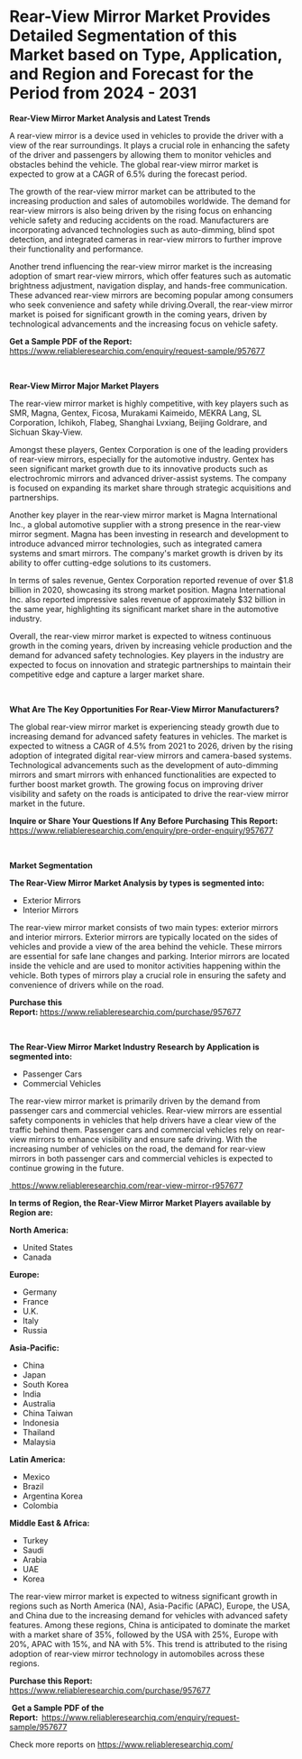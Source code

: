<p><h1>Rear-View Mirror Market Provides Detailed Segmentation of this Market based on Type, Application, and Region and Forecast for the Period from 2024 - 2031</h1></p><p><strong>Rear-View Mirror Market Analysis and Latest Trends</strong></p>
<p><p>A rear-view mirror is a device used in vehicles to provide the driver with a view of the rear surroundings. It plays a crucial role in enhancing the safety of the driver and passengers by allowing them to monitor vehicles and obstacles behind the vehicle. The global rear-view mirror market is expected to grow at a CAGR of 6.5% during the forecast period.</p><p>The growth of the rear-view mirror market can be attributed to the increasing production and sales of automobiles worldwide. The demand for rear-view mirrors is also being driven by the rising focus on enhancing vehicle safety and reducing accidents on the road. Manufacturers are incorporating advanced technologies such as auto-dimming, blind spot detection, and integrated cameras in rear-view mirrors to further improve their functionality and performance.</p><p>Another trend influencing the rear-view mirror market is the increasing adoption of smart rear-view mirrors, which offer features such as automatic brightness adjustment, navigation display, and hands-free communication. These advanced rear-view mirrors are becoming popular among consumers who seek convenience and safety while driving.Overall, the rear-view mirror market is poised for significant growth in the coming years, driven by technological advancements and the increasing focus on vehicle safety.</p></p>
<p><strong>Get a Sample PDF of the Report:&nbsp;</strong> <a href="https://www.reliableresearchiq.com/enquiry/request-sample/957677">https://www.reliableresearchiq.com/enquiry/request-sample/957677</a></p>
<p>&nbsp;</p>
<p><strong>Rear-View Mirror Major Market Players</strong></p>
<p><p>The rear-view mirror market is highly competitive, with key players such as SMR, Magna, Gentex, Ficosa, Murakami Kaimeido, MEKRA Lang, SL Corporation, Ichikoh, Flabeg, Shanghai Lvxiang, Beijing Goldrare, and Sichuan Skay-View. </p><p>Amongst these players, Gentex Corporation is one of the leading providers of rear-view mirrors, especially for the automotive industry. Gentex has seen significant market growth due to its innovative products such as electrochromic mirrors and advanced driver-assist systems. The company is focused on expanding its market share through strategic acquisitions and partnerships.</p><p>Another key player in the rear-view mirror market is Magna International Inc., a global automotive supplier with a strong presence in the rear-view mirror segment. Magna has been investing in research and development to introduce advanced mirror technologies, such as integrated camera systems and smart mirrors. The company's market growth is driven by its ability to offer cutting-edge solutions to its customers.</p><p>In terms of sales revenue, Gentex Corporation reported revenue of over $1.8 billion in 2020, showcasing its strong market position. Magna International Inc. also reported impressive sales revenue of approximately $32 billion in the same year, highlighting its significant market share in the automotive industry.</p><p>Overall, the rear-view mirror market is expected to witness continuous growth in the coming years, driven by increasing vehicle production and the demand for advanced safety technologies. Key players in the industry are expected to focus on innovation and strategic partnerships to maintain their competitive edge and capture a larger market share.</p></p>
<p>&nbsp;</p>
<p><strong>What Are The Key Opportunities For Rear-View Mirror Manufacturers?</strong></p>
<p><p>The global rear-view mirror market is experiencing steady growth due to increasing demand for advanced safety features in vehicles. The market is expected to witness a CAGR of 4.5% from 2021 to 2026, driven by the rising adoption of integrated digital rear-view mirrors and camera-based systems. Technological advancements such as the development of auto-dimming mirrors and smart mirrors with enhanced functionalities are expected to further boost market growth. The growing focus on improving driver visibility and safety on the roads is anticipated to drive the rear-view mirror market in the future.</p></p>
<p><strong>Inquire or Share Your Questions If Any Before Purchasing This Report:</strong> <a href="https://www.reliableresearchiq.com/enquiry/pre-order-enquiry/957677">https://www.reliableresearchiq.com/enquiry/pre-order-enquiry/957677</a></p>
<p>&nbsp;</p>
<p><strong>Market Segmentation</strong></p>
<p><strong>The Rear-View Mirror Market Analysis by types is segmented into:</strong></p>
<p><ul><li>Exterior Mirrors</li><li>Interior Mirrors</li></ul></p>
<p><p>The rear-view mirror market consists of two main types: exterior mirrors and interior mirrors. Exterior mirrors are typically located on the sides of vehicles and provide a view of the area behind the vehicle. These mirrors are essential for safe lane changes and parking. Interior mirrors are located inside the vehicle and are used to monitor activities happening within the vehicle. Both types of mirrors play a crucial role in ensuring the safety and convenience of drivers while on the road.</p></p>
<p><strong>Purchase this Report:&nbsp;</strong><a href="https://www.reliableresearchiq.com/purchase/957677">https://www.reliableresearchiq.com/purchase/957677</a></p>
<p>&nbsp;</p>
<p><strong>The Rear-View Mirror Market Industry Research by Application is segmented into:</strong></p>
<p><ul><li>Passenger Cars</li><li>Commercial Vehicles</li></ul></p>
<p><p>The rear-view mirror market is primarily driven by the demand from passenger cars and commercial vehicles. Rear-view mirrors are essential safety components in vehicles that help drivers have a clear view of the traffic behind them. Passenger cars and commercial vehicles rely on rear-view mirrors to enhance visibility and ensure safe driving. With the increasing number of vehicles on the road, the demand for rear-view mirrors in both passenger cars and commercial vehicles is expected to continue growing in the future.</p></p>
<p><a href="https://www.reliableresearchiq.com/rear-view-mirror-r957677">&nbsp;https://www.reliableresearchiq.com/rear-view-mirror-r957677</a></p>
<p><strong>In terms of Region, the Rear-View Mirror Market Players available by Region are:</strong></p>
<p>
    <p> <strong> North America: </strong>
        <ul>
            <li>United States</li>
            <li>Canada</li>
        </ul>
        </p> 
    <p> <strong> Europe: </strong>
        <ul>
            <li>Germany</li>
            <li>France</li>
            <li>U.K.</li>
            <li>Italy</li>
            <li>Russia</li>
        </ul>
        </p> 
    <p> <strong> Asia-Pacific: </strong>
        <ul>
            <li>China</li>
            <li>Japan</li>
            <li>South Korea</li>
            <li>India</li>
            <li>Australia</li>
            <li>China Taiwan</li>
            <li>Indonesia</li>
            <li>Thailand</li>
            <li>Malaysia</li>
        </ul>
        </p> 
    <p> <strong> Latin America: </strong>
        <ul>
            <li>Mexico</li>
            <li>Brazil</li>
            <li>Argentina Korea</li>
            <li>Colombia</li>
        </ul>
        </p> 
    <p> <strong> Middle East & Africa: </strong>
        <ul>
            <li>Turkey</li>
            <li>Saudi</li>
            <li>Arabia</li>
            <li>UAE</li>
            <li>Korea</li>
        </ul>
    </p>
    </p>
<p><p>The rear-view mirror market is expected to witness significant growth in regions such as North America (NA), Asia-Pacific (APAC), Europe, the USA, and China due to the increasing demand for vehicles with advanced safety features. Among these regions, China is anticipated to dominate the market with a market share of 35%, followed by the USA with 25%, Europe with 20%, APAC with 15%, and NA with 5%. This trend is attributed to the rising adoption of rear-view mirror technology in automobiles across these regions.</p></p>
<p><strong>Purchase this Report: </strong><a href="https://www.reliableresearchiq.com/purchase/957677">https://www.reliableresearchiq.com/purchase/957677</a></p>
<p>&nbsp;<strong>Get a Sample PDF of the Report:&nbsp;&nbsp;</strong><a href="https://www.reliableresearchiq.com/enquiry/request-sample/957677">https://www.reliableresearchiq.com/enquiry/request-sample/957677</a></p>
<p><strong></strong></p>
<p>Check more reports on <a href="https://www.reliableresearchiq.com/">https://www.reliableresearchiq.com/</a></p>
